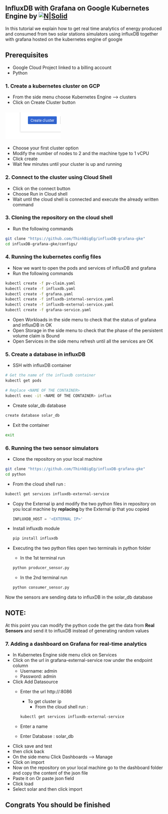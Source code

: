 ## InfluxDB with Grafana on Google Kubernetes Engine by [![N|Solid](https://think-big.solutions/img/logo.png)](https://think-big.solutions)
In this tutorial we explain how to get real time analytics of energy produced and consumed from two solar stations simulators using influxDB together with grafana hosted on the kubernetes engine of google

## Prerequisites
- Google Cloud Project linked to a billing account
- Python
### 1. Create a kubernetes cluster on GCP
- From the side menu choose Kubernetes Engine --> clusters
- Click on Create Cluster button
 ### ![image](/screenshots/cluster_button.png)
- Choose your first cluster option
- Modify the number of nodes to 2 and the machine type to 1 vCPU
- Click create
- Wait few minutes until your cluster is up and running 

### 2. Connect to the cluster using Cloud Shell
- Click on the connect button
- Choose Run in Cloud shell
- Wait until the cloud shell is connected and execute the already written command

### 3. Cloning the repository on the cloud shell
- Run the following commands
```bash
git clone "https://github.com/ThinkBigEg/influxDB-grafana-gke"
cd influxDB-grafana-gke/configs/
```
### 4. Running the kubernetes config files
- Now we want to open the pods and services of influxDB and grafana
- Run the following commands
```bash
kubectl create -f pv-claim.yaml
kubectl create -f influxdb.yaml
kubectl create -f grafana.yaml
kubectl create -f influxdb-internal-service.yaml
kubectl create -f influxdb-external-service.yaml
kubectl create -f grafana-service.yaml
```
- Open Workloads in the side menu to check that the status of grafana and influxDB in OK
- Open Storage in the side menu to check that the phase of the persistent volume claim is Bound
- Open Services in the side menu refresh until all the services are OK

### 5. Create a database in influxDB
- SSH with influxDB container
```bash
# Get the name of the influxdb container
kubectl get pods
```
```bash
# Replace <NAME OF THE CONTAINER>
kubectl exec -it <NAME OF THE CONTAINER> influx
```
- Create solar_db database
```bash
create database solar_db
```
- Exit the container 
```bash
exit
```
### 6. Running the two sensor simulators
- Clone the repository on your local machine
```bash
git clone "https://github.com/ThinkBigEg/influxDB-grafana-gke"
cd python
```
- From the cloud shell run :
```bash
kubectl get services influxdb-external-service
```
- Copy the External ip and modify the two python files in repository on you local machine by **replacing <EXTERNAL IP>** by the External ip that you copied
  ```python
  INFLUXDB_HOST = '<EXTERNAL IP>'
  ```
- Install influxdb module
  
  ```bash
  pip install influxdb
  ```
- Executing the two python files open two terminals in python folder
  - In the 1st terminal run
  
  ```bash
  python producer_sensor.py
  ```
  - In the 2nd terminal run
  
  ```bash
  python consumer_sensor.py
  ```
Now the sensors are sending data to influxDB in the solar_db database
## NOTE: 
At this point you can modify the python code the get the data from **Real Sensors** and send it to influxDB instead of generating random values

### 7. Adding a dashboard on Grafana for real-time analytics
- In Kubernetes Engine side menu click on Services
- Click on the url in grafana-external-service row under the endpoint column
  - Username: admin
  - Password: admin
- Click Add Datasource
  - Enter the url http://<CLUSTER IP>:8086
    - To get cluster ip
      - From the cloud shell run :
  
    ```bash
    kubectl get services influxdb-external-service
    ```
  - Enter a name
  - Enter Database : solar_db
 - Click save and test
 - then click back
 - On the side menu Click Dashboards --> Manage
 - Click on import
 - Now on the repository on your local machine go to the dashboard folder and copy the content of the json file
 - Paste it on Or paste json field
 - Click load
 - Select solar and then click import 
## Congrats You should be finished

